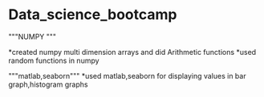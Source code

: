 # Data_science_bootcamp
"""NUMPY """

*created numpy multi dimension arrays and did Arithmetic functions
*used  random  functions in numpy 

"""matlab,seaborn"""
*used matlab,seaborn for displaying values in  bar graph,histogram graphs

